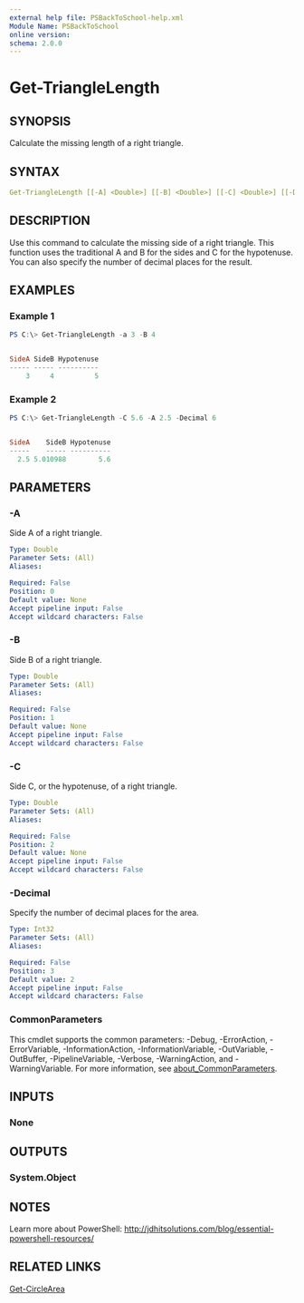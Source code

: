 ```yaml
---
external help file: PSBackToSchool-help.xml
Module Name: PSBackToSchool
online version: 
schema: 2.0.0
---
```


# Get-TriangleLength

## SYNOPSIS

Calculate the missing length of a right triangle.

## SYNTAX

```yaml
Get-TriangleLength [[-A] <Double>] [[-B] <Double>] [[-C] <Double>] [[-Decimal] <Int32>] [<CommonParameters>]
```

## DESCRIPTION

Use this command to calculate the missing side of a right triangle. This function uses the traditional A and B for the sides and C for the hypotenuse. You can also specify the number of decimal places for the result.

## EXAMPLES

### Example 1

```powershell
PS C:\> Get-TriangleLength -a 3 -B 4


SideA SideB Hypotenuse
----- ----- ----------
    3     4          5
```

### Example 2

```powershell
PS C:\> Get-TriangleLength -C 5.6 -A 2.5 -Decimal 6


SideA    SideB Hypotenuse
-----    ----- ----------
  2.5 5.010988        5.6
```

## PARAMETERS

### -A

Side A of a right triangle.

```yaml
Type: Double
Parameter Sets: (All)
Aliases:

Required: False
Position: 0
Default value: None
Accept pipeline input: False
Accept wildcard characters: False
```

### -B

Side B of a right triangle.

```yaml
Type: Double
Parameter Sets: (All)
Aliases:

Required: False
Position: 1
Default value: None
Accept pipeline input: False
Accept wildcard characters: False
```

### -C

Side C, or the hypotenuse, of a right triangle.

```yaml
Type: Double
Parameter Sets: (All)
Aliases:

Required: False
Position: 2
Default value: None
Accept pipeline input: False
Accept wildcard characters: False
```

### -Decimal

Specify the number of decimal places for the area.

```yaml
Type: Int32
Parameter Sets: (All)
Aliases:

Required: False
Position: 3
Default value: 2
Accept pipeline input: False
Accept wildcard characters: False
```

### CommonParameters

This cmdlet supports the common parameters: -Debug, -ErrorAction, -ErrorVariable, -InformationAction, -InformationVariable, -OutVariable, -OutBuffer, -PipelineVariable, -Verbose, -WarningAction, and -WarningVariable. For more information, see [about_CommonParameters](http://go.microsoft.com/fwlink/?LinkID=113216).

## INPUTS

### None

## OUTPUTS

### System.Object

## NOTES

Learn more about PowerShell: http://jdhitsolutions.com/blog/essential-powershell-resources/

## RELATED LINKS

[Get-CircleArea](Get-CircleArea.md)

